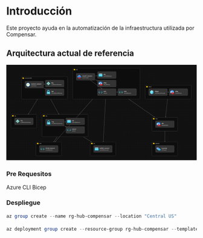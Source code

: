 # Introducción

Este proyecto ayuda en la automatización de la infraestructura utilizada por Compensar.

## Arquitectura actual de referencia

![Arquitectura](Docs/Actual.png)

### Pre Requesitos

Azure CLI
Bicep

### Despliegue

```powershell
az group create --name rg-hub-compensar --location "Central US"

az deployment group create --resource-group rg-hub-compensar --template-file "main.bicep" --parameters "@parameters/project.parameters.json" --parameters "@parameters/afw.parameters.json" --parameters "@parameters/ipgroups.parameters.json" --parameters "@parameters/afwpcr.parameters.json" --parameters "@parameters/vnet.parameters.json" --what-if
```